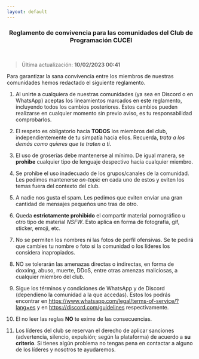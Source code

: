 ```yaml
---
layout: default
---
```

<h3 align="center">Reglamento de convivencia para las comunidades del Club de Programación CUCEI</h3><br>

> Última actualización: **10/02/2023 00:41**

Para garantizar la sana convivencia entre los miembros de nuestras comunidades hemos redactado el siguiente reglamento.

1. Al unirte a cualquiera de nuestras comunidades (ya sea en Discord o en WhatsApp) aceptas los lineamientos marcados en este reglamento, incluyendo todos los cambios posteriores. Estos cambios pueden realizarse en cualquier momento sin previo aviso, es tu responsabilidad comprobarlos.

1. El respeto es obligatorio hacia **TODOS** los miembros del club, independientemente de tu simpatía hacia ellos. Recuerda, *trata a los demás como quieres que te traten a ti*.

1. El uso de groserías debe mantenerse al mínimo. De igual manera, se **prohibe** cualquier tipo de lenguaje despectivo hacia cualquier miembro.

1. Se prohibe el uso inadecuado de los grupos/canales de la comunidad. Les pedimos mantenerse *on-topic* en cada uno de estos y eviten los temas fuera del contexto del club.

1. A nadie nos gusta el spam. Les pedimos que eviten enviar una gran cantidad de mensajes pequeños uno tras de otro.

1. Queda **estrictamente prohibido** el compartir material pornográfico u otro tipo de material *NSFW*. Esto aplica en forma de fotografía, gif, sticker, emoji, etc.

1. No se permiten los nombres ni las fotos de perfil ofensivas. Se te pedirá que cambies tu nombre o foto si la comunidad o los líderes los considera inapropiados.

1. NO se tolerarán las amenazas directas o indirectas, en forma de doxxing, abuso, muerte, DDoS, entre otras amenzas maliciosas, a cualquier miembro del club.

1. Sigue los términos y condiciones de WhatsApp y de Discord (dependieno la comunidad a la que accedas). Estos los podrás encontrar en https://www.whatsapp.com/legal/terms-of-service/?lang=es y en https://discord.com/guidelines respectivamente.

1. El no leer las reglas **NO** te exime de las consecuencias.

1. Los líderes del club se reservan el derecho de aplicar sanciones (advertencia, silencio, expulsión; según la plataforma) de acuerdo a **su criterio**. Si tienes algún problema no tengas pena en contactar a alguno de los líderes y nosotros te ayudaremos.